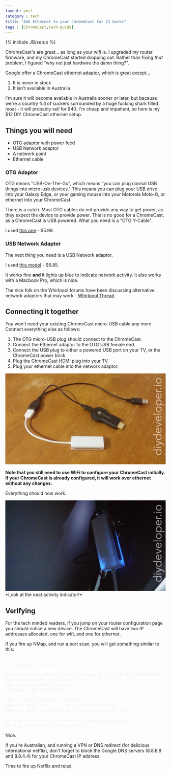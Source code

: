 ```yaml
---
layout: post
category : tech
title: "Add Ethernet to your ChromeCast for 12 bucks"
tags : [ChromeCast,tech-guide]
---
```

{% include JB/setup %}

ChromeCast's are great... as long as your wifi is. I upgraded my router firmware, and my ChromeCast started dropping out. Rather than fixing *that* problem, I figured "why not just hardwire the damn thing?".

<!--more-->

Google offer a ChromeCast ethernet adaptor, which is great except...

1. It is never in stock
2. It isn't available in Australia

I'm sure it will become available in Australia sooner or later, but because we're a country full of suckers surrounded by a huge fucking shark filled moat - it will probably sell for $40. I'm cheap and impatient, so here is my $12 DIY ChromeCast ethernet setup.

## Things you will need ##

* OTG adaptor with power feed
* USB Network adaptor
* A network point
* Ethernet cable

### OTG Adaptor ###

OTG means "USB-On-The-Go", which means "you can plug normal USB things into micro-usb devices." This means you can plug your USB drive into your Galaxy Edge, or your gaming mouse into your Motorola Moto-G, or ethernet into your ChromeCast.

There is a catch. Most OTG cables do not provide any way to get power, as they expect the device to provide power. This is no good for a ChromeCast, as a ChromeCast is USB powered. What you need is a "OTG Y-Cable".

I used [this one](http://www.ebay.com.au/itm/121580953692) - $5.99.

### USB Network Adaptor ###

The next thing you need is a USB Network adaptor.

I used [this model](http://www.ebay.com.au/itm/190894042411) - $6.85.

It works fine **and** it lights up blue to indicate network activity. It also works with a Macbook Pro, which is nice.

The nice folk on the Whirlpool forums have been discussing alternative network adaptors that may work - [Whirlpool Thread](http://forums.whirlpool.net.au/archive/2418159).

## Connecting it together ##

You won't need your existing ChromeCast micro-USB cable any more. Connect everything else as follows:

1. The OTG micro-USB plug should connect to the ChromeCast.
2. Connect the Ethernet adaptor to the OTG USB female end.
3. Connect the USB plug to either a powered USB port on your TV, or the ChromeCast power brick.
4. Plug the ChromeCast HDMI plug into your TV.
5. Plug your ethernet cable into the network adaptor.

<img class="img-responsive blog-img " src="/assets/images/cc-otg1.jpg" alt="how to connect stuff" />

**Note that you still need to use WiFi to configure your ChromeCast initially. If your ChromeCast is already configured, it will work over ethernet without any changes.**

Everything should now work.

<img class="img-responsive blog-img " src="/assets/images/cc-otg2.jpg" alt="activity indicator" />
*Look at the neat activity indicator!*

## Verifying ##

For the tech minded readers, if you jump on your router configuration page you should notice a new device. The ChromeCast will have two IP addresses allocated, one for wifi, and one for ethernet.

If you fire up NMap, and run a port scan, you will get something similar to this:

<pre><code style="color:#f0f0f0;">
$ sudo nmap -sV 192.168.1.72

Starting Nmap 6.49BETA3 ( https://nmap.org ) at 2015-08-31 20:29 AEST
Nmap scan report for 192.168.1.72
Host is up (0.0030s latency).
Not shown: 998 closed ports

PORT     STATE SERVICE    VERSION
8008/tcp open  http       Google ChromeCast httpd
8009/tcp open  ssl/castv2 Ninja Sphere ChromeCast driver

MAC Address: 00:E0:4C:36:00:00 (Realtek Semiconductor)
Service Info: Device: media device
</code></pre>

Nice.

If you're Australian, and running a VPN or DNS redirect (for delicious international netflix), don't forget to block the Google DNS servers (8.8.8.8 and 8.8.4.4) for your ChromeCast IP address.

Time to fire up Netflix and relax.
